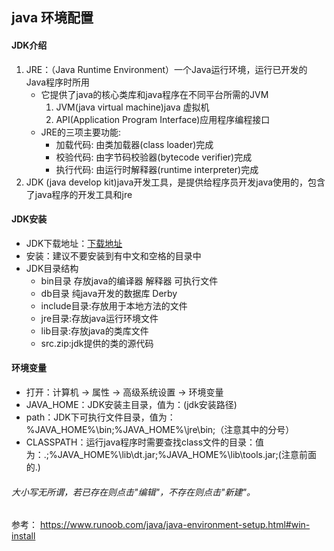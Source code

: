 ## java 环境配置

#### JDK介绍

1. JRE：（Java Runtime Environment）一个Java运行环境，运行已开发的Java程序时所用
    * 它提供了java的核心类库和java程序在不同平台所需的JVM
        1. JVM(java virtual machine)java 虚拟机
        2. API(Application Program Interface)应用程序编程接口
    * JRE的三项主要功能:
        * 加载代码: 由类加载器(class loader)完成
        * 校验代码: 由字节码校验器(bytecode verifier)完成
        * 执行代码: 由运行时解释器(runtime interpreter)完成
2. JDK (java develop kit)java开发工具，是提供给程序员开发java使用的，包含了java程序的开发工具和jre


#### JDK安装

* JDK下载地址：[下载地址](http://www.oracle.com/technetwork/java/javase/downloads/index.html)
* 安装：建议不要安装到有中文和空格的目录中
* JDK目录结构
    * bin目录 存放java的编译器 解释器 可执行文件
    * db目录 纯java开发的数据库 Derby
    * include目录:存放用于本地方法的文件
    * jre目录:存放java运行环境文件
    * lib目录:存放java的类库文件
    * src.zip:jdk提供的类的源代码

#### 环境变量

* 打开：计算机 -> 属性 -> 高级系统设置 -> 环境变量
* JAVA_HOME：JDK安装主目录，值为：(jdk安装路径)
* path：JDK下可执行文件目录，值为：%JAVA_HOME%\bin;%JAVA_HOME%\jre\bin;（注意其中的分号）
* CLASSPATH：运行java程序时需要查找class文件的目录：值为：.;%JAVA_HOME%\lib\dt.jar;%JAVA_HOME%\lib\tools.jar;(注意前面的.)
###### 大小写无所谓，若已存在则点击"编辑"，不存在则点击"新建"。

参考： https://www.runoob.com/java/java-environment-setup.html#win-install